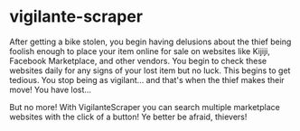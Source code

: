 # vigilante-scraper
After getting a bike stolen, you begin having delusions about the thief being foolish enough to place your item online for sale on websites
like Kijiji, Facebook Marketplace, and other vendors. You begin to check these websites daily for any signs of your lost item but no luck.
This begins to get tedious. You stop being as vigilant... and that's when the thief makes their move! You have lost...
 
But no more! With VigilanteScraper you can search multiple marketplace websites with the click of a button! Ye better be afraid, thievers!
